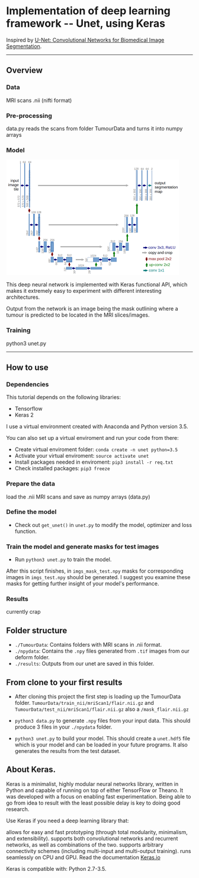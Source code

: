 # Implementation of deep learning framework -- Unet, using Keras

Inspired by [U-Net: Convolutional Networks for Biomedical Image Segmentation](http://lmb.informatik.uni-freiburg.de/people/ronneber/u-net/).

---

## Overview

### Data

MRI scans .nii (nifti format)

### Pre-processing

data.py reads the scans from folder TumourData and turns it into numpy arrays

### Model

![img/u-net-architecture.png](img/u-net-architecture.png)

This deep neural network is implemented with Keras functional API, which makes it extremely easy to experiment with different interesting architectures.

Output from the network is an image being the mask outlining where a tumour is predicted to be located in the MRI slices/images.

### Training

python3 unet.py

---

## How to use

### Dependencies

This tutorial depends on the following libraries:

* Tensorflow
* Keras 2

I use a virtual environment created with Anaconda and Python version 3.5.

You can also set up a virtual enviroment and run your code from there:
* Create virtual enviroment folder: ```conda create -n unet python=3.5```
* Activate your virtual enviroment: ```source activate unet```
* Install packages needed in enviroment: ```pip3 install -r req.txt```
* Check installed packages: ```pip3 freeze```

### Prepare the data

load the .nii MRI scans and save as numpy arrays (data.py)
### Define the model

* Check out ```get_unet()``` in ```unet.py``` to modify the model, optimizer and loss function.

### Train the model and generate masks for test images

* Run ```python3 unet.py``` to train the model.

After this script finishes, in ```imgs_mask_test.npy``` masks for corresponding images in ```imgs_test.npy```
should be generated. I suggest you examine these masks for getting further insight of your model's performance.

### Results

currently crap

## Folder structure

* ```./TumourData```: Contains folders with MRI scans in .nii format.
* ```./npydata```: Contains the ```.npy``` files generated from ```.tif``` images from our deform folder.
* ```./results```: Outputs from our unet are saved in this folder.

## From clone to your first results

* After cloning this project the first step is loading up the TumourData folder. ```TumourData/train_nii/mriScan1/flair.nii.gz``` and ```TumourData/test_nii/mriScan1/flair.nii.gz``` also a ```/mask_flair.nii.gz```

* ```python3 data.py``` to generate ```.npy``` files from your input data. This should produce 3 files in your ```./npydata``` folder.

* ```python3 unet.py``` to build your model. This should create a ```unet.hdf5``` file which is your model and can be loaded in your future programs. It also generates the results from the test dataset.





## About Keras.

Keras is a minimalist, highly modular neural networks library, written in Python and capable of running on top of either TensorFlow or Theano. It was developed with a focus on enabling fast experimentation. Being able to go from idea to result with the least possible delay is key to doing good research.

Use Keras if you need a deep learning library that:

allows for easy and fast prototyping (through total modularity, minimalism, and extensibility).
supports both convolutional networks and recurrent networks, as well as combinations of the two.
supports arbitrary connectivity schemes (including multi-input and multi-output training).
runs seamlessly on CPU and GPU.
Read the documentation [Keras.io](http://keras.io/)

Keras is compatible with: Python 2.7-3.5.
